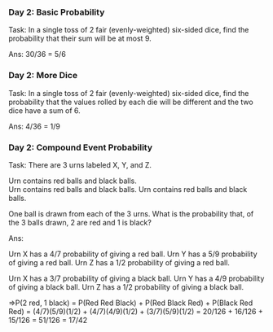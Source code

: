 
### Day 2: Basic Probability

Task:
In a single toss of 2 fair (evenly-weighted) six-sided dice, find the probability that their sum will be at most 9.

Ans: 30/36 = 5/6

### Day 2: More Dice

Task:
In a single toss of 2 fair (evenly-weighted) six-sided dice, find the probability that the values rolled by each die will be different and the two dice have a sum of 6.

Ans: 4/36 = 1/9

### Day 2: Compound Event Probability

Task:
There are 3 urns labeled X, Y, and Z.

Urn contains red balls and black balls. <br>
Urn contains red balls and black balls.
Urn contains red balls and black balls.

One ball is drawn from each of the 3 urns. What is the probability that, of the 3 balls drawn, 2 are red and 1 is black?

Ans:

Urn X has a 4/7 probability of giving a red ball. 
Urn Y has a 5/9 probability of giving a red ball. 
Urn Z has a 1/2 probability of giving a red ball. 

Urn X has a 3/7 probability of giving a black ball.
Urn Y has a 4/9 probability of giving a black ball. 
Urn Z has a 1/2 probability of giving a black ball. 

=>P(2 red, 1 black) 
= P(Red Red Black) + P(Red Black Red) + P(Black Red Red) 
= (4/7)(5/9)(1/2) + (4/7)(4/9)(1/2) + (3/7)(5/9)(1/2)
= 20/126 + 16/126 + 15/126 
= 51/126 
= 17/42  


